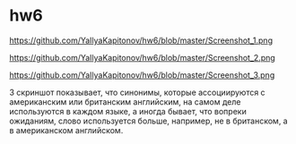 # hw6

https://github.com/YaIlyaKapitonov/hw6/blob/master/Screenshot_1.png

https://github.com/YaIlyaKapitonov/hw6/blob/master/Screenshot_2.png

https://github.com/YaIlyaKapitonov/hw6/blob/master/Screenshot_3.png

3 скриншот показывает, что синонимы, которые ассоциируются с американским или британским английским, на самом деле используются в каждом языке, а иногда бывает, что вопреки ожиданиям, слово используется больше, например, не в британском, а в американском английском. 
